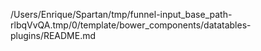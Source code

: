 /Users/Enrique/Spartan/tmp/funnel-input_base_path-rlbqVvQA.tmp/0/template/bower_components/datatables-plugins/README.md